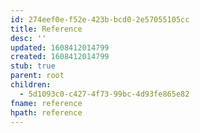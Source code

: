 ```yaml
---
id: 274eef0e-f52e-423b-bcd0-2e57055105cc
title: Reference
desc: ''
updated: 1608412014799
created: 1608412014799
stub: true
parent: root
children:
  - 5d1093c0-c427-4f73-99bc-4d93fe865e82
fname: reference
hpath: reference
---
```



